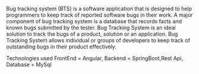 Bug tracking system (BTS) is a software application that is designed to help programmers to keep track of reported software bugs in their work.
A major component of bug tracking system is a database that records facts and known bugs submitted by the tester.
Bug Tracking System is an ideal solution to track the bugs of a product, solution or an application.
Bug Tracking System allows individual or groups of developers to keep track of outstanding bugs in their product effectively.

Technologies used 
FrontEnd = Angular, 
Backend = SpringBoot,Rest Api, 
Database = MySql 

